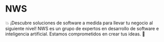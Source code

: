 # NWS

💥 ¡Descubre soluciones de software a medida para llevar tu negocio al siguiente nivel! NWS es un grupo de expertos en desarrollo de software e inteligencia artificial. Estamos comprometidos en crear tus ideas. 💯
